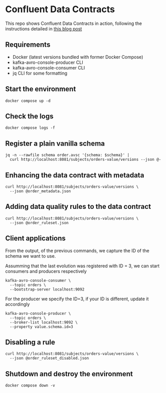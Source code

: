 # Confluent Data Contracts

This repo shows Confluent Data Contracts in action, following the instructions detailed in 
[this blog post](https://www.confluent.io/en-gb/blog/data-contracts-confluent-schema-registry/)


## Requirements

- Docker (latest versions bundled with former Docker Compose)
- kafka-avro-console-producer CLI
- kafka-avro-console-consumer CLI
- jq CLI for some formatting


## Start the environment

```
docker compose up -d
```


## Check the logs

```
docker compose logs -f
```

## Register a plain vanilla schema

```
jq -n --rawfile schema order.avsc '{schema: $schema}' | 
  curl http://localhost:8081/subjects/orders-value/versions --json @-
```

## Enhancing the data contract with metadata

```
curl http://localhost:8081/subjects/orders-value/versions \
  --json @order_metadata.json
```

## Adding data quality rules to the data contract

```
curl http://localhost:8081/subjects/orders-value/versions \
  --json @order_ruleset.json
```

## Client applications

From the output, of the previous commands, we capture the ID of the schema we want to use.

Assumming that the last evolution was registered with ID = 3, we can start consumers and 
producers respectively


```
kafka-avro-console-consumer \
  --topic orders \
  --bootstrap-server localhost:9092
```

For the producer we specify the ID=3, if your ID is different, update it accordingly

```
kafka-avro-console-producer \
  --topic orders \
  --broker-list localhost:9092 \
  --property value.schema.id=3
```

## Disabling a rule

```
curl http://localhost:8081/subjects/orders-value/versions \
  --json @order_ruleset_disabled.json
```

## Shutdown and destroy the environment

```
docker compose down -v
```
